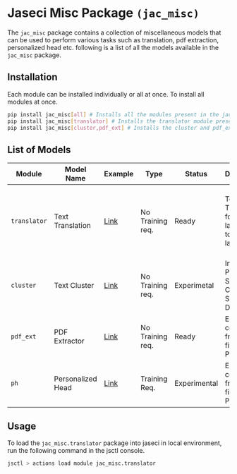 # Jaseci Misc Package `(jac_misc)`
The `jac_misc` package contains a collection of miscellaneous models that can be used to perform various tasks such as translation, pdf extraction, personalized head etc. following is a list of all the models available in the `jac_misc` package.

## Installation
Each module can be installed individually or all at once. To install all modules at once.
```bash
pip install jac_misc[all] # Installs all the modules present in the jac_misc package
pip install jac_misc[translator] # Installs the translator module present in the jac_misc package
pip install jac_misc[cluster,pdf_ext] # Installs the cluster and pdf_ext module present in the jac_misc package
```

## List of Models


| Module      | Model Name       | Example                             | Type                    | Status       | Description                                                 | Resources                                 |
| ----------- | ---------------- | ----------------------------------- | ----------------------- | ------------ | ----------------------------------------------------------- | ----------------------------------------- |
| `translator` | Text Translation | [Link](jac_misc/translator/README.md) | No Training req. | Ready       | Text Translation for 50 languages to 50 languages | [Multilingual Denoising Pre-training for Neural Machine Translation](https://arxiv.org/abs/2001.08210), [Huggingface MBart Docs](https://huggingface.co/transformers/model_doc/mbart.html) |
| `cluster` | Text Cluster | [Link](jac_misc/cluster/README.md) | No Training req. | Experimetal | Indentifying Posible Similar Clusters in Set of Documents | [UMAP](https://umap-learn.readthedocs.io/en/latest/) , [HBDSCAN](https://hdbscan.readthedocs.io/en/latest/how_hdbscan_works.html) |
| `pdf_ext` | PDF Extractor | [Link](jac_misc/pdf_ext/README.md) | No Training req.| Ready  | Extract content from a PDF file via PyPDF2 | [Doc.](https://pypdf2.readthedocs.io/en/latest/) |
| `ph` | Personalized Head | [Link](jac_misc/ph/README.md) | Training Req. | Experimental  | Extract content from a PDF file via PyPDF2 | |


## Usage

To load the `jac_misc.translator` package into jaseci in local environment, run the following command in the jsctl console.
```bash
jsctl > actions load module jac_misc.translator
```
